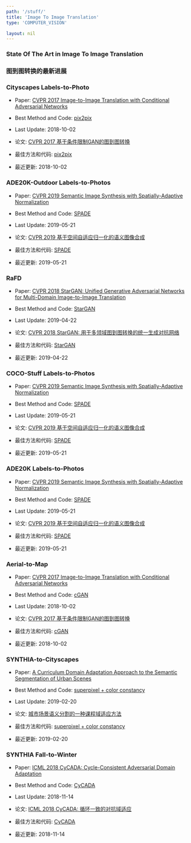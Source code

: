 ```yaml
---
path: '/stuff/'
title: 'Image To Image Translation'
type: 'COMPUTER_VISION'

layout: nil
---
```


### State Of The Art in Image To Image Translation  
### 图到图转换的最新进展

### Cityscapes Labels-to-Photo

* Paper: [CVPR 2017 Image-to-Image Translation with Conditional Adversarial Networks](https://arxiv.org/pdf/1611.07004v3.pdf)

* Best Method and Code: [pix2pix](https://github.com/tensorflow/models/tree/master/research/gan)

* Last Update: 2018-10-02

* 论文: [CVPR 2017 基于条件限制GAN的图到图转换](https://arxiv.org/pdf/1611.07004v3.pdf)

* 最佳方法和代码: [pix2pix](https://github.com/tensorflow/models/tree/master/research/gan)

* 最近更新: 2018-10-02

### ADE20K-Outdoor Labels-to-Photos

* Paper: [CVPR 2019 Semantic Image Synthesis with Spatially-Adaptive Normalization](https://arxiv.org/pdf/1903.07291v1.pdf)

* Best Method and Code: [SPADE](https://github.com/NVlabs/SPADE)

* Last Update: 2019-05-21

* 论文: [CVPR 2019 基于空间自适应归一化的语义图像合成](https://arxiv.org/pdf/1903.07291v1.pdf)

* 最佳方法和代码: [SPADE](https://github.com/NVlabs/SPADE)

* 最近更新: 2019-05-21

### RaFD

* Paper: [CVPR 2018 StarGAN: Unified Generative Adversarial Networks for Multi-Domain Image-to-Image Translation](https://arxiv.org/pdf/1711.09020v3.pdf)

* Best Method and Code: [StarGAN](https://github.com/yunjey/StarGAN)

* Last Update: 2019-04-22

* 论文: [CVPR 2018 StarGAN: 用于多领域图到图转换的统一生成对抗网络](https://arxiv.org/pdf/1711.09020v3.pdf)

* 最佳方法和代码: [StarGAN](https://github.com/yunjey/StarGAN)

* 最近更新: 2019-04-22

### COCO-Stuff Labels-to-Photos

* Paper: [CVPR 2019 Semantic Image Synthesis with Spatially-Adaptive Normalization](https://arxiv.org/pdf/1903.07291v1.pdf)

* Best Method and Code: [SPADE](https://github.com/NVlabs/SPADE)

* Last Update: 2019-05-21

* 论文: [CVPR 2019 基于空间自适应归一化的语义图像合成](https://arxiv.org/pdf/1903.07291v1.pdf)

* 最佳方法和代码: [SPADE](https://github.com/NVlabs/SPADE)

* 最近更新: 2019-05-21

### ADE20K Labels-to-Photos

* Paper: [CVPR 2019 Semantic Image Synthesis with Spatially-Adaptive Normalization](https://arxiv.org/pdf/1903.07291v1.pdf)

* Best Method and Code: [SPADE](https://github.com/NVlabs/SPADE)

* Last Update: 2019-05-21

* 论文: [CVPR 2019 基于空间自适应归一化的语义图像合成](https://arxiv.org/pdf/1903.07291v1.pdf)

* 最佳方法和代码: [SPADE](https://github.com/NVlabs/SPADE)

* 最近更新: 2019-05-21

### Aerial-to-Map

* Paper: [CVPR 2017 Image-to-Image Translation with Conditional Adversarial Networks](https://arxiv.org/pdf/1611.07004v3.pdf)

* Best Method and Code: [cGAN](https://github.com/tensorflow/models/tree/master/research/gan)

* Last Update: 2018-10-02

* 论文: [CVPR 2017 基于条件限制GAN的图到图转换](https://arxiv.org/pdf/1611.07004v3.pdf)

* 最佳方法和代码: [cGAN](https://github.com/tensorflow/models/tree/master/research/gan)

* 最近更新: 2018-10-02

### SYNTHIA-to-Cityscapes

* Paper: [A Curriculum Domain Adaptation Approach to the Semantic Segmentation of Urban Scenes](https://arxiv.org/pdf/1812.09953v3.pdf)

* Best Method and Code: [superpixel + color constancy](https://github.com/YangZhang4065/AdaptationSeg)

* Last Update: 2019-02-20

* 论文: [城市场景语义分割的一种课程域适应方法](https://arxiv.org/pdf/1812.09953v3.pdf)

* 最佳方法和代码: [superpixel + color constancy](https://github.com/YangZhang4065/AdaptationSeg)

* 最近更新: 2019-02-20

### SYNTHIA Fall-to-Winter

* Paper: [ICML 2018 CyCADA: Cycle-Consistent Adversarial Domain Adaptation](https://arxiv.org/pdf/1711.03213v3.pdf)

* Best Method and Code: [CyCADA](https://github.com/jhoffman/cycada_release)

* Last Update: 2018-11-14

* 论文: [ICML 2018 CyCADA: 循环一致的对抗域适应](https://arxiv.org/pdf/1711.03213v3.pdf)

* 最佳方法和代码: [CyCADA](https://github.com/jhoffman/cycada_release)

* 最近更新: 2018-11-14

